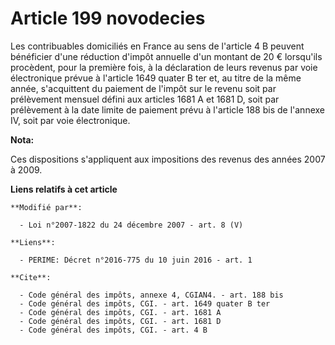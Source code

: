 # Article 199 novodecies

Les contribuables domiciliés en France au sens de l'article 4 B peuvent bénéficier d'une réduction d'impôt annuelle d'un
montant de 20 € lorsqu'ils procèdent, pour la première fois, à la déclaration de leurs revenus par voie électronique prévue à
l'article 1649 quater B ter et, au titre de la même année, s'acquittent du paiement de l'impôt sur le revenu soit par
prélèvement mensuel défini aux articles 1681 A et 1681 D, soit par prélèvement à la date limite de paiement prévu à l'article
188 bis de l'annexe IV, soit par voie électronique.

**Nota:**

Ces dispositions s'appliquent aux impositions des revenus des années 2007 à 2009.

**Liens relatifs à cet article**

	**Modifié par**:

	  - Loi n°2007-1822 du 24 décembre 2007 - art. 8 (V)

	**Liens**:

	  - PERIME: Décret n°2016-775 du 10 juin 2016 - art. 1

	**Cite**:

	  - Code général des impôts, annexe 4, CGIAN4. - art. 188 bis
	  - Code général des impôts, CGI. - art. 1649 quater B ter
	  - Code général des impôts, CGI. - art. 1681 A
	  - Code général des impôts, CGI. - art. 1681 D
	  - Code général des impôts, CGI. - art. 4 B
